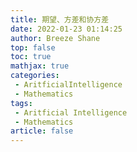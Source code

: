 ```yaml
---
title: 期望、方差和协方差
date: 2022-01-23 01:14:25
author: Breeze Shane
top: false
toc: true
mathjax: true
categories: 
 - AritficialIntelligence
 - Mathematics
tags: 
 - Aritficial Intelligence
 - Mathematics
article: false
---
```


